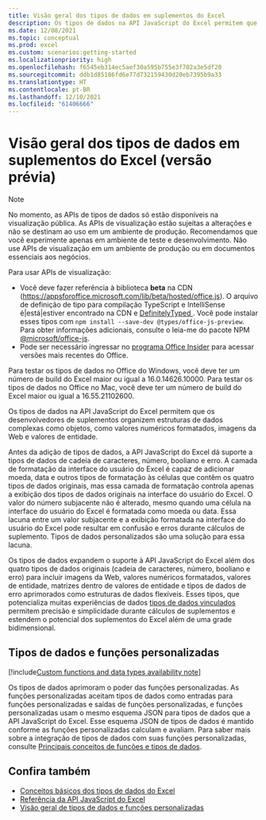 ```yaml
---
title: Visão geral dos tipos de dados em suplementos do Excel
description: Os tipos de dados na API JavaScript do Excel permitem que os desenvolvedores de Suplementos do Office trabalhem com valores numéricos formatados, imagens da Web, valores de entidade, matrizes dentro de valores de entidade e erros aprimorados como tipos de dados.
ms.date: 12/08/2021
ms.topic: conceptual
ms.prod: excel
ms.custom: scenarios:getting-started
ms.localizationpriority: high
ms.openlocfilehash: f6545eb314ec5aef30a595b755e3f702a3e5df20
ms.sourcegitcommit: ddb1d85186fd6e77d732159430d20eb7395b9a33
ms.translationtype: HT
ms.contentlocale: pt-BR
ms.lasthandoff: 12/10/2021
ms.locfileid: "61406666"
---
```

# <a name="overview-of-data-types-in-excel-add-ins-preview"></a>Visão geral dos tipos de dados em suplementos do Excel (versão prévia)

> [!NOTE]
> No momento, as APIs de tipos de dados só estão disponíveis na visualização pública. As APIs de visualização estão sujeitas a alterações e não se destinam ao uso em um ambiente de produção. Recomendamos que você experimente apenas em ambiente de teste e desenvolvimento. Não use APIs de visualização em um ambiente de produção ou em documentos essenciais aos negócios.
>
> Para usar APIs de visualização:
>
> - Você deve fazer referência à biblioteca **beta** na CDN (https://appsforoffice.microsoft.com/lib/beta/hosted/office.js). O arquivo de definição de tipo [ ](https://appsforoffice.microsoft.com/lib/beta/hosted/office.d.ts) para compilação TypeScript e IntelliSense é|está|estiver encontrado na CDN e [ DefinitelyTyped ](https://raw.githubusercontent.com/DefinitelyTyped/DefinitelyTyped/master/types/office-js-preview/index.d.ts). Você pode instalar esses tipos com `npm install --save-dev @types/office-js-preview`. Para obter informações adicionais, consulte o leia-me do pacote NPM [@microsoft/office-js](https://www.npmjs.com/package/@microsoft/office-js).
> - Pode ser necessário ingressar no [programa Office Insider](https://insider.office.com) para acessar versões mais recentes do Office.
>
> Para testar os tipos de dados no Office do Windows, você deve ter um número de build do Excel maior ou igual a 16.0.14626.10000. Para testar os tipos de dados no Office no Mac, você deve ter um número de build do Excel maior ou igual a 16.55.21102600.

Os tipos de dados na API JavaScript do Excel permitem que os desenvolvedores de suplementos organizem estruturas de dados complexas como objetos, como valores numéricos formatados, imagens da Web e valores de entidade.

Antes da adição de tipos de dados, a API JavaScript do Excel dá suporte a tipos de dados de cadeia de caracteres, número, booliano e erro. A camada de formatação da interface do usuário do Excel é capaz de adicionar moeda, data e outros tipos de formatação às células que contêm os quatro tipos de dados originais, mas essa camada de formatação controla apenas a exibição dos tipos de dados originais na interface do usuário do Excel. O valor do número subjacente não é alterado, mesmo quando uma célula na interface do usuário do Excel é formatada como moeda ou data. Essa lacuna entre um valor subjacente e a exibição formatada na interface do usuário do Excel pode resultar em confusão e erros durante cálculos de suplemento. Tipos de dados personalizados são uma solução para essa lacuna.

Os tipos de dados expandem o suporte à API JavaScript do Excel além dos quatro tipos de dados originais (cadeia de caracteres, número, booliano e erro) para incluir imagens da Web, valores numéricos formatados, valores de entidade, matrizes dentro de valores de entidade e tipos de dados de erro aprimorados como estruturas de dados flexíveis. Esses tipos, que potencializa muitas experiências de dados [tipos de dados vinculados](https://support.microsoft.com/office/what-linked-data-types-are-available-in-excel-6510ab58-52f6-4368-ba0f-6a76c0190772) permitem precisão e simplicidade durante cálculos de suplementos e estendem o potencial dos suplementos do Excel além de uma grade bidimensional.

## <a name="data-types-and-custom-functions"></a>Tipos de dados e funções personalizadas

[!include[Custom functions and data types availability note](../includes/excel-custom-functions-data-types-note.md)]

Os tipos de dados aprimoram o poder das funções personalizadas. As funções personalizadas aceitam tipos de dados como entradas para funções personalizadas e saídas de funções personalizadas, e funções personalizadas usam o mesmo esquema JSON para tipos de dados que a API JavaScript do Excel. Esse esquema JSON de tipos de dados é mantido conforme as funções personalizadas calculam e avaliam. Para saber mais sobre a integração de tipos de dados com suas funções personalizadas, consulte [ Principais conceitos de funções e tipos de dados](custom-functions-data-types-concepts.md).

## <a name="see-also"></a>Confira também

- [Conceitos básicos dos tipos de dados do Excel](excel-data-types-concepts.md)
- [Referência da API JavaScript do Excel](../reference/overview/excel-add-ins-reference-overview.md)
- [Visão geral de tipos de dados e funções personalizadas](custom-functions-data-types-overview.md)